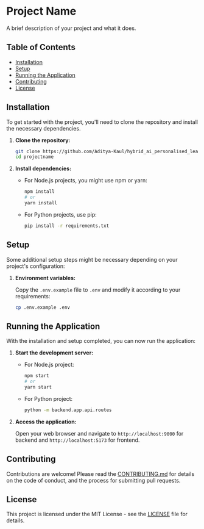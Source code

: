 # Project Name

A brief description of your project and what it does.

## Table of Contents

- [Installation](#installation)
- [Setup](#setup)
- [Running the Application](#running-the-application)
- [Contributing](#contributing)
- [License](#license)

## Installation

To get started with the project, you'll need to clone the repository and install the necessary dependencies.

1. **Clone the repository:**

    ```sh
    git clone https://github.com/Aditya-Kaul/hybrid_ai_personalised_learning.git
    cd projectname
    ```

2. **Install dependencies:**

    - For Node.js projects, you might use npm or yarn:

      ```sh
      npm install
      # or
      yarn install
      ```

    - For Python projects, use pip:

      ```sh
      pip install -r requirements.txt
      ```

## Setup

Some additional setup steps might be necessary depending on your project's configuration:

1. **Environment variables:**

    Copy the `.env.example` file to `.env` and modify it according to your requirements:

    ```sh
    cp .env.example .env
    ```

## Running the Application

With the installation and setup completed, you can now run the application:

1. **Start the development server:**

    - For Node.js project:

      ```sh
      npm start
      # or
      yarn start
      ```

    - For Python  project:

      ```sh
      python -m backend.app.api.routes
      ```

2. **Access the application:**

    Open your web browser and navigate to `http://localhost:9000` for backend and `http://localhost:5173` for frontend.

## Contributing

Contributions are welcome! Please read the [CONTRIBUTING.md](CONTRIBUTING.md) for details on the code of conduct, and the process for submitting pull requests.

## License

This project is licensed under the MIT License - see the [LICENSE](LICENSE) file for details.
